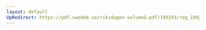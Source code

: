 ```yaml
---
layout: default
UpRedirect: https://pdf.swedeb.se/riksdagen-volumeG-pdf/199293/reg_199293/reg_199293_0349.pdf
---
```


